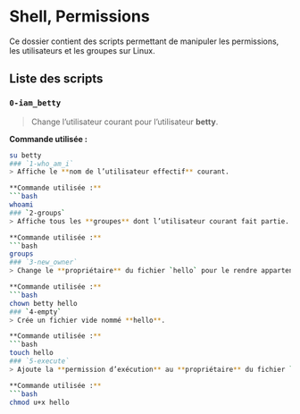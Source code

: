 # Shell, Permissions

Ce dossier contient des scripts permettant de manipuler les permissions, les utilisateurs et les groupes sur Linux.

## Liste des scripts

### `0-iam_betty`
> Change l’utilisateur courant pour l’utilisateur **betty**.

**Commande utilisée :**
```bash
su betty
### `1-who_am_i`
> Affiche le **nom de l’utilisateur effectif** courant.

**Commande utilisée :**
```bash
whoami
### `2-groups`
> Affiche tous les **groupes** dont l’utilisateur courant fait partie.

**Commande utilisée :**
```bash
groups
### `3-new_owner`
> Change le **propriétaire** du fichier `hello` pour le rendre appartenant à l’utilisateur **betty**.

**Commande utilisée :**
```bash
chown betty hello
### `4-empty`
> Crée un fichier vide nommé **hello**.

**Commande utilisée :**
```bash
touch hello
### `5-execute`
> Ajoute la **permission d’exécution** au **propriétaire** du fichier `hello`.

**Commande utilisée :**
```bash
chmod u+x hello
